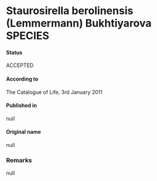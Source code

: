 Staurosirella berolinensis (Lemmermann) Bukhtiyarova SPECIES
=======

#### Status
ACCEPTED

#### According to
The Catalogue of Life, 3rd January 2011

#### Published in
null

#### Original name
null

### Remarks
null